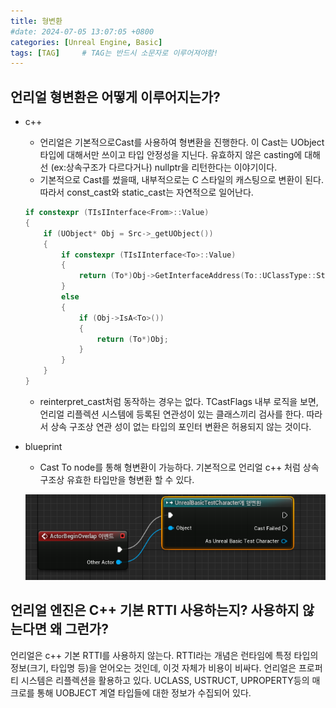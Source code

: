 ```yaml
---
title: 형변환
#date: 2024-07-05 13:07:05 +0800
categories: [Unreal Engine, Basic]
tags: [TAG]		# TAG는 반드시 소문자로 이루어져야함!
---
```


## **언리얼 형변환은 어떻게 이루어지는가?**

* c++
    * 언리얼은 기본적으로Cast<T>를 사용하여 형변환을 진행한다. 이 Cast는 UObject 타입에 대해서만 쓰이고 타입 안정성을 지닌다. 유효하지 않은 casting에 대해선 (ex:상속구조가 다르다거나) nullptr을 리턴한다는 이야기이다.
    * 기본적으로 Cast를 썼을때, 내부적으로는 C 스타일의 캐스팅으로 변환이 된다. 따라서 const_cast와 static_cast는 자연적으로 일어난다.

	```c++
	if constexpr (TIsIInterface<From>::Value)
	{
		if (UObject* Obj = Src->_getUObject())
		{
			if constexpr (TIsIInterface<To>::Value)
			{
				return (To*)Obj->GetInterfaceAddress(To::UClassType::StaticClass());
			}
			else
			{
				if (Obj->IsA<To>())
				{
					return (To*)Obj;
				}
			}
		}
	}
	```

	* reinterpret_cast처럼 동작하는 경우는 없다. TCastFlags 내부 로직을 보면, 언리얼 리플렉션 시스템에 등록된 연관성이 있는 클래스끼리 검사를 한다. 따라서 상속 구조상 연관 성이 없는 타입의 포인터 변환은 허용되지 않는 것이다.

* blueprint
    * Cast To node를 통해 형변환이 가능하다. 기본적으로 언리얼 c++ 처럼 상속구조상 유효한 타입만을 형변환 할 수 있다.    
	
	![BP_EventGraph](/assets/img/bp_eventGraph_for_Cast.png)

## **언리얼 엔진은 C++ 기본 RTTI 사용하는지? 사용하지 않는다면 왜 그런가?**

언리얼은 c++ 기본 RTTI를 사용하지 않는다. RTTI라는 개념은 런타임에 특정 타입의 정보(크기, 타입명 등)을 얻어오는 것인데, 이것 자체가 비용이 비싸다. 언리얼은 프로퍼티 시스템은 리플렉션을 활용하고 있다. 
UCLASS, USTRUCT, UPROPERTY등의 매크로를 통해 UOBJECT 계열 타입들에 대한 정보가 수집되어 있다. 